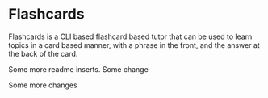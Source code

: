 # Flashcards

Flashcards is a CLI based flashcard based tutor that can be used to learn topics in a card based manner, with a phrase in the front, and the answer at the back of the card.

Some more readme inserts.
Some change


Some more changes



